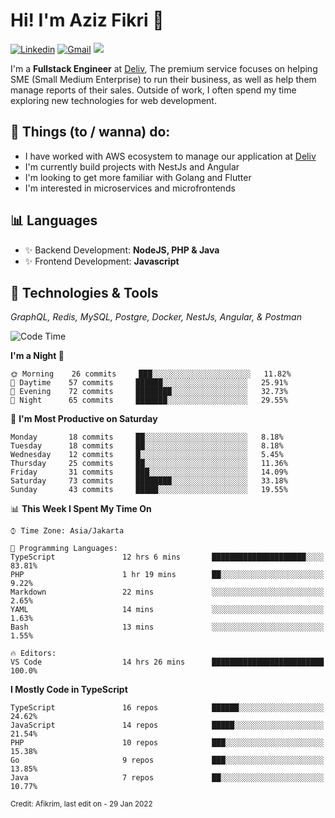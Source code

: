 <!-- Greetings -->
# Hi! I'm Aziz Fikri :bow:

<!-- Social Media -->
[![Linkedin](https://img.shields.io/badge/-afikrim-blue?style=flat&logo=Linkedin&logoColor=white)](https://www.linkedin.com/in/afikrim/)
[![Gmail](https://img.shields.io/badge/-afikrim10@gmail.com-c14438?style=flat&logo=Gmail&logoColor=white)](mailto:afikrim10@gmail.com)
![](https://komarev.com/ghpvc/?username=afikrim&label=Visitor&color=2bbc8a)

<!-- Introduction -->
I'm a **Fullstack Engineer** at [Deliv](https://kios.deliv.id), The premium service focuses on helping SME (Small Medium Enterprise) to run their business, as well as help them manage reports of their sales. Outside of work, I often spend my time exploring new technologies for web development.

## 📃 Things (to / wanna) do:
- I have worked with AWS ecosystem to manage our application at [Deliv](https://kios.deliv.id)
- I'm currently build projects with NestJs and Angular
- I'm looking to get more familiar with Golang and Flutter
- I'm interested in microservices and microfrontends

## 📊 Languages
- ✨ Backend Development: **NodeJS, PHP & Java**
- ✨ Frontend Development: **Javascript**

## 🔧 Technologies & Tools
*GraphQL, Redis, MySQL, Postgre, Docker, NestJs, Angular, & Postman*

<!--START_SECTION:waka-->
![Code Time](http://img.shields.io/badge/Code%20Time-14%20hrs%2026%20mins-blue)

**I'm a Night 🦉** 

```text
🌞 Morning    26 commits     ███░░░░░░░░░░░░░░░░░░░░░░   11.82% 
🌆 Daytime    57 commits     ██████░░░░░░░░░░░░░░░░░░░   25.91% 
🌃 Evening    72 commits     ████████░░░░░░░░░░░░░░░░░   32.73% 
🌙 Night      65 commits     ███████░░░░░░░░░░░░░░░░░░   29.55%

```
📅 **I'm Most Productive on Saturday** 

```text
Monday       18 commits     ██░░░░░░░░░░░░░░░░░░░░░░░   8.18% 
Tuesday      18 commits     ██░░░░░░░░░░░░░░░░░░░░░░░   8.18% 
Wednesday    12 commits     █░░░░░░░░░░░░░░░░░░░░░░░░   5.45% 
Thursday     25 commits     ██░░░░░░░░░░░░░░░░░░░░░░░   11.36% 
Friday       31 commits     ███░░░░░░░░░░░░░░░░░░░░░░   14.09% 
Saturday     73 commits     ████████░░░░░░░░░░░░░░░░░   33.18% 
Sunday       43 commits     █████░░░░░░░░░░░░░░░░░░░░   19.55%

```


📊 **This Week I Spent My Time On** 

```text
⌚︎ Time Zone: Asia/Jakarta

💬 Programming Languages: 
TypeScript               12 hrs 6 mins       █████████████████████░░░░   83.81% 
PHP                      1 hr 19 mins        ██░░░░░░░░░░░░░░░░░░░░░░░   9.22% 
Markdown                 22 mins             ░░░░░░░░░░░░░░░░░░░░░░░░░   2.65% 
YAML                     14 mins             ░░░░░░░░░░░░░░░░░░░░░░░░░   1.63% 
Bash                     13 mins             ░░░░░░░░░░░░░░░░░░░░░░░░░   1.55%

🔥 Editors: 
VS Code                  14 hrs 26 mins      █████████████████████████   100.0%

```

**I Mostly Code in TypeScript** 

```text
TypeScript               16 repos            ██████░░░░░░░░░░░░░░░░░░░   24.62% 
JavaScript               14 repos            █████░░░░░░░░░░░░░░░░░░░░   21.54% 
PHP                      10 repos            ███░░░░░░░░░░░░░░░░░░░░░░   15.38% 
Go                       9 repos             ███░░░░░░░░░░░░░░░░░░░░░░   13.85% 
Java                     7 repos             ██░░░░░░░░░░░░░░░░░░░░░░░   10.77%

```



<!--END_SECTION:waka-->

<sub>Credit: Afikrim, last edit on - 29 Jan 2022</sub>
